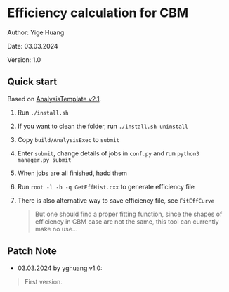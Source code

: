 # Efficiency calculation for CBM

Author: Yige Huang

Date: 03.03.2024

Version: 1.0

## Quick start

Based on [AnalysisTemplate v2.1](https://github.com/LearnerYme/AnalysisTemplate).

1. Run `./install.sh`

2. If you want to clean the folder, run `./install.sh uninstall`

3. Copy `build/AnalysisExec` to `submit`

4. Enter `submit`, change details of jobs in `conf.py` and run `python3 manager.py submit`

5. When jobs are all finished, hadd them

6. Run `root -l -b -q GetEffHist.cxx` to generate efficiency file

7. There is also alternative way to save efficiency file, see `FitEffCurve`
    > But one should find a proper fitting function, since the shapes of efficiency in CBM case are not the same, this tool can currently make no use...

## Patch Note

* 03.03.2024 by yghuang v1.0:

> First version.
